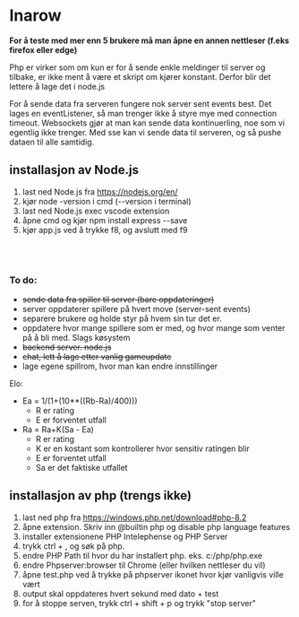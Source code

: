 # Inarow

__For å teste med mer enn 5 brukere må man åpne en annen nettleser (f.eks firefox eller edge)__

Php er virker som om kun er for å sende enkle meldinger til server og tilbake, er ikke ment å være et skript om kjører konstant. Derfor blir det lettere å lage det i node.js

For å sende data fra serveren fungere nok server sent events best. Det lages en eventListener, så man trenger ikke å styre mye med connection timeout. Websockets gjør at man kan sende data kontinuerling, noe som vi egentlig ikke trenger. Med sse kan vi sende data til serveren, og så pushe dataen til alle samtidig.

## installasjon av Node.js
1. last ned Node.js fra https://nodejs.org/en/
2. kjør node -version i cmd (--version i terminal)
3. last ned Node.js exec vscode extension
4. åpne cmd og kjør npm install express --save
4. kjør app.js ved å trykke f8, og avslutt med f9


</br>
</br>

### To do:
* ~~sende data fra spiller til server (bare oppdateringer)~~
* server oppdaterer spillere på hvert move (server-sent events)
* separere brukere og holde styr på hvem sin tur det er.
* oppdatere hvor mange spillere som er med, og hvor mange som venter på å bli med. Slags køsystem
* ~~backend server. node.js~~
* ~~chat, lett å lage etter vanlig gameupdate~~
* lage egene spillrom, hvor man kan endre innstillinger


Elo: 
* Ea = 1/(1+(10**((Rb-Ra)/400)))
    * R er rating
    * E er forventet utfall
* Ra = Ra+K(Sa - Ea)
    * R er rating
    * K er en kostant som kontrollerer hvor sensitiv ratingen blir
    * E er forventet utfall
    * Sa er det faktiske utfallet

## installasjon av php (trengs ikke)
1. last ned php fra https://windows.php.net/download#php-8.2
2. åpne extension. Skriv inn @builtin php og disable php language features
3. installer extensionene PHP Intelephense og PHP Server
4. trykk ctrl + , og søk på php. 
5. endre PHP Path til hvor du har installert php. eks. c:/php/php.exe
6. endre Phpserver:browser til Chrome (eller hvilken nettleser du vil)
7. åpne test.php ved å trykke på phpserver ikonet hvor kjør vanligvis ville vært
8. output skal oppdateres hvert sekund med dato + test
9. for å stoppe serven, trykk ctrl + shift + p og trykk "stop server"